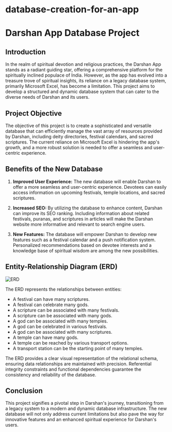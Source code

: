 # database-creation-for-an-app
# Darshan App Database Project

## Introduction
In the realm of spiritual devotion and religious practices, the Darshan App stands as a radiant guiding star, offering a comprehensive platform for the spiritually inclined populace of India. However, as the app has evolved into a treasure trove of spiritual insights, its reliance on a legacy database system, primarily Microsoft Excel, has become a limitation. This project aims to develop a structured and dynamic database system that can cater to the diverse needs of Darshan and its users.

## Project Objective
The objective of this project is to create a sophisticated and versatile database that can efficiently manage the vast array of resources provided by Darshan, including deity directories, festival calendars, and sacred scriptures. The current reliance on Microsoft Excel is hindering the app's growth, and a more robust solution is needed to offer a seamless and user-centric experience.

## Benefits of the New Database
1. **Improved User Experience:** The new database will enable Darshan to offer a more seamless and user-centric experience. Devotees can easily access information on upcoming festivals, temple locations, and sacred scriptures.

2. **Increased SEO:** By utilizing the database to enhance content, Darshan can improve its SEO ranking. Including information about related festivals, puranas, and scriptures in articles will make the Darshan website more informative and relevant to search engine users.

3. **New Features:** The database will empower Darshan to develop new features such as a festival calendar and a push notification system. Personalized recommendations based on devotee interests and a knowledge base of spiritual wisdom are among the new possibilities.

## Entity-Relationship Diagram (ERD)
![ERD](link-to-image)

The ERD represents the relationships between entities:
- A festival can have many scriptures.
- A festival can celebrate many gods.
- A scripture can be associated with many festivals.
- A scripture can be associated with many gods.
- A god can be associated with many temples.
- A god can be celebrated in various festivals.
- A god can be associated with many scriptures.
- A temple can have many gods.
- A temple can be reached by various transport options.
- A transport station can be the starting point of many temples.

The ERD provides a clear visual representation of the relational schema, ensuring data relationships are maintained with precision. Referential integrity constraints and functional dependencies guarantee the consistency and reliability of the database.

## Conclusion
This project signifies a pivotal step in Darshan's journey, transitioning from a legacy system to a modern and dynamic database infrastructure. The new database will not only address current limitations but also pave the way for innovative features and an enhanced spiritual experience for Darshan's users.
